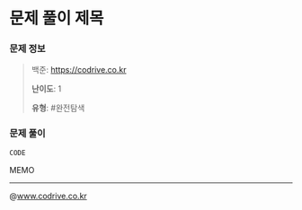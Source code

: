 # 문제 풀이 제목

### 문제 정보
> 백준: https://codrive.co.kr
> 
> **난이도**: 1
>
> **유형**: #완전탐색


### 문제 풀이
```Java
CODE
```
MEMO


---
@www.codrive.co.kr